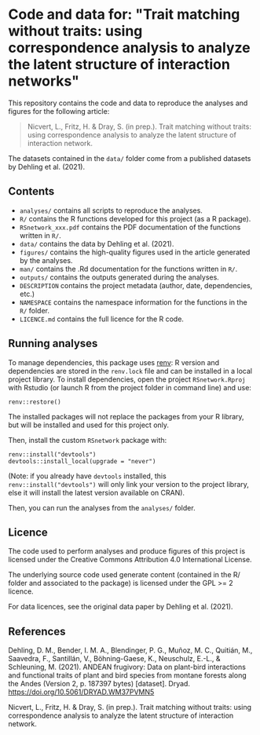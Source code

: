 # Code and data for: "Trait matching without traits: using correspondence analysis to analyze the latent structure of interaction networks"

This repository contains the code and data to reproduce the analyses and figures for the following article:

> Nicvert, L., Fritz, H. & Dray, S. (in prep.). Trait matching without traits: using correspondence analysis to analyze the latent structure of interaction network.

The datasets contained in the `data/` folder come from a published datasets by Dehling et al. (2021).


## Contents

-   `analyses/` contains all scripts to reproduce the analyses.
-   `R/` contains the R functions developed for this project (as a R package).
-   `RSnetwork_xxx.pdf` contains the PDF documentation of the functions written in `R/`.
-   `data/` contains the data by Dehling et al. (2021).
-   `figures/` contains the high-quality figures used in the article generated by the analyses.
-   `man/` contains the .Rd documentation for the functions written in `R/`.
-   `outputs/` contains the outputs generated during the analyses.
-   `DESCRIPTION` contains the project metadata (author, date, dependencies, etc.)
-   `NAMESPACE` contains the namespace information for the functions in the `R/` folder.
-   `LICENCE.md` contains the full licence for the R code.

## Running analyses

To manage dependencies, this package uses [renv](https://rstudio.github.io/renv/index.html): R version and dependencies are stored in the `renv.lock` file and can be installed in a local project library.
To install dependencies, open the project `RSnetwork.Rproj` with Rstudio (or launch R from the project folder in command line) and use:
```{r}
renv::restore()
```
The installed packages will not replace the packages from your R library, but will be installed and used for this project only.

Then, install the custom `RSnetwork` package with:
```{r}
renv::install("devtools")
devtools::install_local(upgrade = "never")
```
(Note: if you already have `devtools` installed, this `renv::install("devtools")` will only link your version to the project library, else it will install the latest version available on CRAN).

Then, you can run the analyses from the `analyses/` folder.

## Licence

The code used to perform analyses and produce figures of this project is licensed under the Creative Commons Attribution 4.0 International License.

The underlying source code used generate content (contained in the R/ folder and associated to the package) is licensed under the GPL >= 2 licence.

For data licences, see the original data paper by Dehling et al. (2021).

## References

Dehling, D. M., Bender, I. M. A., Blendinger, P. G., Muñoz, M. C., Quitián, M., Saavedra, F., Santillán, V., Böhning-Gaese, K., Neuschulz, E.-L., & Schleuning, M. (2021). ANDEAN frugivory: Data on plant-bird interactions and functional traits of plant and bird species from montane forests along the Andes (Version 2, p. 187397 bytes) [dataset]. Dryad. https://doi.org/10.5061/DRYAD.WM37PVMN5

Nicvert, L., Fritz, H. & Dray, S. (in prep.). Trait matching without traits: using correspondence analysis to analyze the latent structure of interaction network.
